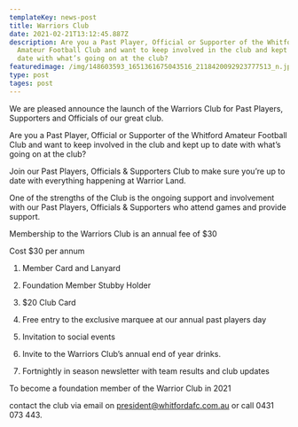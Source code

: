 ```yaml
---
templateKey: news-post
title: Warriors Club
date: 2021-02-21T13:12:45.887Z
description: Are you a Past Player, Official or Supporter of the Whitford
  Amateur Football Club and want to keep involved in the club and kept up to
  date with what’s going on at the club?
featuredimage: /img/148603593_1651361675043516_2118420092923777513_n.jpg
type: post
tages: post
---
```

We are pleased announce the launch of the Warriors Club for Past Players, Supporters and Officials of our great club.

Are you a Past Player, Official or Supporter of the Whitford Amateur Football Club and want to keep involved in the club and kept up to date with what’s going on at the club?

Join our Past Players, Officials & Supporters Club to make sure you’re up to date with everything happening at Warrior Land.

One of the strengths of the Club is the ongoing support and involvement with our Past Players, Officials & Supporters who attend games and provide support.

Membership to the Warriors Club is an annual fee of $30

Cost $30 per annum

1. Member Card and Lanyard

2. Foundation Member Stubby Holder

3. $20 Club Card

4. Free entry to the exclusive marquee at our annual past players day

5. Invitation to social events

6. Invite to the Warriors Club’s annual end of year drinks.

7. Fortnightly in season newsletter with team results and club updates

To become a foundation member of the Warrior Club in 2021

contact the club via email on president@whitfordafc.com.au or call 0431 073 443.